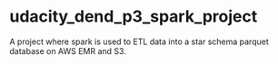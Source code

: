 # udacity_dend_p3_spark_project
A project where spark is used to ETL data into a star schema parquet database on AWS EMR and S3.

